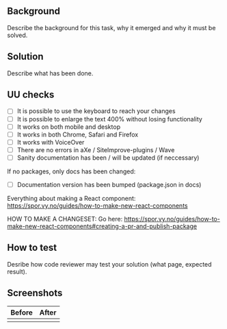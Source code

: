 ## Background

Describe the background for this task, why it emerged and why it must be solved.

## Solution

Describe what has been done.

## UU checks

- [ ] It is possible to use the keyboard to reach your changes
- [ ] It is possible to enlarge the text 400% without losing functionality
- [ ] It works on both mobile and desktop
- [ ] It works in both Chrome, Safari and Firefox
- [ ] It works with VoiceOver
- [ ] There are no errors in aXe / SiteImprove-plugins / Wave
- [ ] Sanity documentation has been / will be updated (if neccessary)

If no packages, only docs has been changed:
- [ ] Documentation version has been bumped (package.json in docs)

Everything about making a React component:
https://spor.vy.no/guides/how-to-make-new-react-components

HOW TO MAKE A CHANGESET:
Go here: https://spor.vy.no/guides/how-to-make-new-react-components#creating-a-pr-and-publish-package

## How to test

Desribe how code reviewer may test your solution (what page, expected result).

## Screenshots

| Before | After |
| ------ | ----- |
|        |       |

